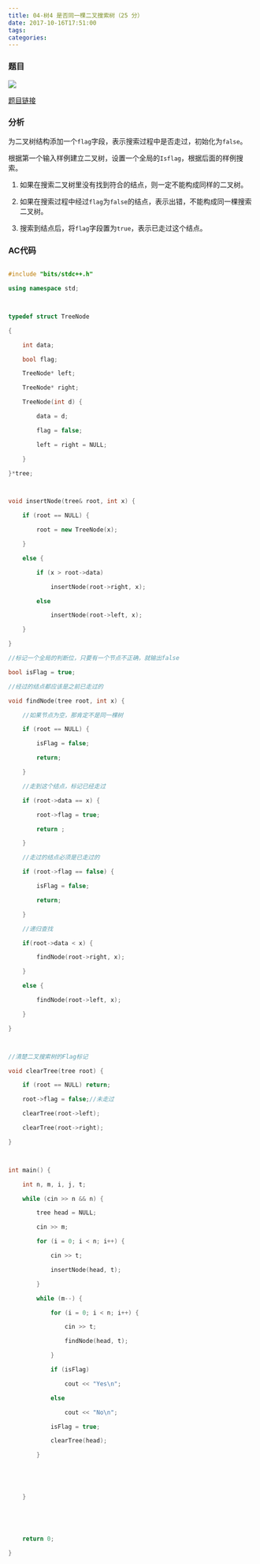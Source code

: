 ```yaml
---
title: 04-树4 是否同一棵二叉搜索树（25 分）
date: 2017-10-16T17:51:00
tags:
categories:
---
```


### 题目
![](http://osxdn70ll.bkt.clouddn.com/17-10-16/10408292.jpg)

[题目链接](https://pintia.cn/problem-sets/900290821590183936/problems/911438490694316032)

### 分析

为二叉树结构添加一个`flag`字段，表示搜索过程中是否走过，初始化为`false`。

根据第一个输入样例建立二叉树，设置一个全局的`Isflag`，根据后面的样例搜索。
1. 如果在搜索二叉树里没有找到符合的结点，则一定不能构成同样的二叉树。
2. 如果在搜索过程中经过`flag`为`false`的结点，表示出错，不能构成同一棵搜索二叉树。
3. 搜索到结点后，将`flag`字段置为`true`，表示已走过这个结点。

### AC代码
```cpp
#include "bits/stdc++.h"
using namespace std;

typedef struct TreeNode
{
	int data;
	bool flag;
	TreeNode* left;
	TreeNode* right;
	TreeNode(int d) {
		data = d;
		flag = false;
		left = right = NULL;
	}
}*tree;

void insertNode(tree& root, int x) {
	if (root == NULL) {
		root = new TreeNode(x);
	}
	else {
		if (x > root->data)
			insertNode(root->right, x);
		else
			insertNode(root->left, x);
	}
}
//标记一个全局的判断位，只要有一个节点不正确，就输出false
bool isFlag = true;
//经过的结点都应该是之前已走过的
void findNode(tree root, int x) {
	//如果节点为空，那肯定不是同一棵树
	if (root == NULL) {
		isFlag = false;
		return;
	}
	//走到这个结点，标记已经走过
	if (root->data == x) {
		root->flag = true;
		return ;	
	}
	//走过的结点必须是已走过的
	if (root->flag == false) {
		isFlag = false;
		return;
	}
	//递归查找
	if(root->data < x) {
		findNode(root->right, x);
	}
	else {
		findNode(root->left, x);
	}
}

//清楚二叉搜索树的Flag标记
void clearTree(tree root) {
	if (root == NULL) return;
	root->flag = false;//未走过
	clearTree(root->left);
	clearTree(root->right);
}

int main() {
	int n, m, i, j, t;
	while (cin >> n && n) {
		tree head = NULL;
		cin >> m;
		for (i = 0; i < n; i++) {
			cin >> t;
			insertNode(head, t);
		}
		while (m--) {
			for (i = 0; i < n; i++) {
				cin >> t;
				findNode(head, t);
			}
			if (isFlag)
				cout << "Yes\n";
			else
				cout << "No\n";
			isFlag = true;
			clearTree(head);
		}


	}


	return 0;
}

```
    